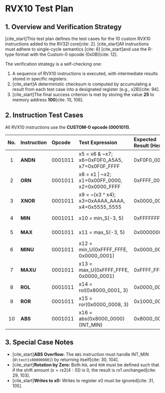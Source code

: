 # RVX10 Test Plan

## 1. Overview and Verification Strategy

[cite_start]This test plan defines the test cases for the 10 custom RVX10 instructions added to the RV32I core[cite: 2]. [cite_start]All instructions must adhere to single-cycle semantics [cite: 8] [cite_start]and use the R-type format with the Custom-0 opcode (0x0B)[cite: 12].

The verification strategy is a self-checking one:
1.  A sequence of RVX10 instructions is executed, with intermediate results stored in specific registers.
2.  [cite_start]A deterministic checksum is computed by accumulating a result from each test case into a designated register (e.g., x28)[cite: 94].
3.  [cite_start]The final success criterion is met by storing the value **25** to memory address **100**[cite: 10, 106].

## 2. Instruction Test Cases

All RVX10 instructions use the **CUSTOM-0 opcode (0001011)**.

| No. | Instruction | Opcode | Test Expression | Expected Result (Hex) | Verification Method |
|:---:|:-------------|:--------|:----------------|:----------------------|:--------------------|
| 1 | **ANDN** | 0001011 | x5 = x6 & ~x7; x6=0xF0F0_A5A5, x7=0x0F0F_FFFF | 0xF0F0_0000 | Checksum accumulation |
| 2 | **ORN** | 0001011 | x8 = x1 \| ~x2; x1=0x00FF_0000, x2=0x0000_FFFF | 0xFFFF_0000 | Checksum accumulation |
| 3 | **XNOR** | 0001011 | x9 = ~(x3 ^ x4); x3=0xAAAA_AAAA, x4=0x5555_5555 | 0x0000_0000 | Checksum accumulation |
| 4 | **MIN** | 0001011 | x10 = min_S(-3, 5) | 0xFFFFFFFD | Checksum accumulation |
| 5 | **MAX** | 0001011 | x11 = max_S(-3, 5) | 0x00000005 | Checksum accumulation |
| 6 | **MINU** | 0001011 | x12 = min_U(0xFFFF_FFFE, 0x0000_0001) | 0x0000_0001 | Checksum accumulation |
| 7 | **MAXU** | 0001011 | x13 = max_U(0xFFFF_FFFE, 0x0000_0001) | 0xFFFF_FFFE | Checksum accumulation |
| 8 | **ROL** | 0001011 | x14 = rol(0x8000_0001, 3) | 0x0000_0008 | Checksum accumulation |
| 9 | **ROR** | 0001011 | x15 = ror(0x0000_0008, 3) | 0x1000_0001 | Checksum accumulation |
| 10 | **ABS** | 0001011 | x16 = abs(0x8000_0000) (INT_MIN) | 0x8000_0000 | Checksum accumulation |

## 3. Special Case Notes

* [cite_start]**ABS Overflow:** The `ABS` instruction must handle $\text{INT\_MIN}$ (`0\text{x80000000}`) by returning itself[cite: 30, 104].
* [cite_start]**Rotation by Zero:** Both `ROL` and `ROR` must be defined such that if the shift amount ($s=rs2[4:0]$) is 0, the result is $rs1$ unchanged[cite: 29, 103].
* [cite_start]**Writes to x0:** Writes to register $x0$ must be ignored[cite: 31, 105].
